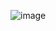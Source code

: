 ![image](https://github.com/ind-abhishek/mario/assets/101976775/6a4452f4-5a28-461a-99f2-68fd55e669d6)
